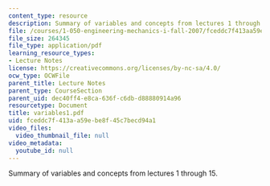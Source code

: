 ```yaml
---
content_type: resource
description: Summary of variables and concepts from lectures 1 through 15.
file: /courses/1-050-engineering-mechanics-i-fall-2007/fceddc7f413aa59ebe8f45c7becd94a1_variables1.pdf
file_size: 264345
file_type: application/pdf
learning_resource_types:
- Lecture Notes
license: https://creativecommons.org/licenses/by-nc-sa/4.0/
ocw_type: OCWFile
parent_title: Lecture Notes
parent_type: CourseSection
parent_uid: dec40ff4-e8ca-636f-c6db-d88880914a96
resourcetype: Document
title: variables1.pdf
uid: fceddc7f-413a-a59e-be8f-45c7becd94a1
video_files:
  video_thumbnail_file: null
video_metadata:
  youtube_id: null
---
```

Summary of variables and concepts from lectures 1 through 15.